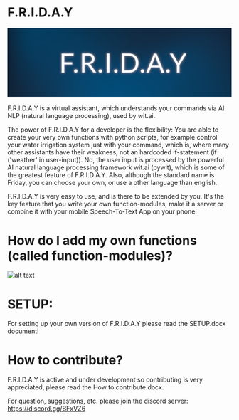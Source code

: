 # F.R.I.D.A.Y

![alt tag](/Images/Logo.png) 

F.R.I.D.A.Y is a virtual assistant, which understands your commands via AI NLP (natural language processing), used by wit.ai.

The power of F.R.I.D.A.Y for a developer is the flexibility: You are able to create your very own functions with python scripts, for example control your water irrigation system just with your command, which is, where many other assistants have their weakness, not an hardcoded if-statement (if ('weather' in user-input)). No, the user input is processed by the powerful AI natural language processing framework wit.ai (pywit), which is some of the greatest feature of F.R.I.D.A.Y. Also, although the standard name is Friday, you can choose your own, or use a other language than english.

F.R.I.D.A.Y is very easy to use, and is there to be extended by you. It's the key feature that you write your own function-modules, make it a server or combine it with your mobile Speech-To-Text App on your phone.

# How do I add my own functions (called function-modules)?

![alt text](https://github.com/Tristi-X/F.R.I.D.A.Y/blob/master/Images/Explaining/function-module%20process/function_module_process.png)

# SETUP:

For setting up your own version of F.R.I.D.A.Y please read the SETUP.docx document!

# How to contribute?

F.R.I.D.A.Y is active and under development so contributing is very appreciated, please read the How to contribute.docx.

For question, suggestions, etc. please join the discord server: https://discord.gg/BFxVZ6
